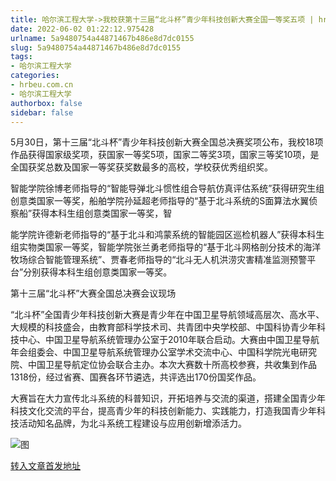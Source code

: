 ```yaml
---
title: 哈尔滨工程大学->我校获第十三届“北斗杯”青少年科技创新大赛全国一等奖五项 | hrbeu.com.cn
date: 2022-06-02 01:22:12.975428
urlname: 5a9480754a44871467b486e8d7dc0155
slug: 5a9480754a44871467b486e8d7dc0155
tags: 
- 哈尔滨工程大学
categories:
- hrbeu.com.cn
- 哈尔滨工程大学
authorbox: false
sidebar: false
---
```

5月30日，第十三届“北斗杯”青少年科技创新大赛全国总决赛奖项公布，我校18项作品获得国家级奖项，获国家一等奖5项，国家二等奖3项，国家三等奖10项，是全国获奖总数及国家一等奖获奖数最多的高校，学校获优秀组织奖。

智能学院徐博老师指导的“智能导弹北斗惯性组合导航仿真评估系统”获得研究生组创意类国家一等奖，船舶学院孙延超老师指导的“基于北斗系统的S面算法水翼侦察船”获得本科生组创意类国家一等奖，智
<!--more-->
能学院许德新老师指导的“基于北斗和鸿蒙系统的智能园区巡检机器人”获得本科生组实物类国家一等奖，智能学院张兰勇老师指导的“基于北斗网格剖分技术的海洋牧场综合智能管理系统”、贾春老师指导的“北斗无人机洪涝灾害精准监测预警平台”分别获得本科生组创意类国家一等奖。

第十三届“北斗杯”大赛全国总决赛会议现场

“北斗杯”全国青少年科技创新大赛是青少年在中国卫星导航领域高层次、高水平、大规模的科技盛会，由教育部科学技术司、共青团中央学校部、中国科协青少年科技中心、中国卫星导航系统管理办公室于2010年联合启动。大赛由中国卫星导航年会组委会、中国卫星导航系统管理办公室学术交流中心、中国科学院光电研究院、中国卫星导航定位协会联合主办。本次大赛数十所高校参赛，共收集到作品1318份，经过省赛、国赛各环节遴选，共评选出170份国奖作品。

大赛旨在大力宣传北斗系统的科普知识，开拓培养与交流的渠道，搭建全国青少年科技文化交流的平台，提高青少年的科技创新能力、实践能力，打造我国青少年科技活动知名品牌，为北斗系统工程建设与应用创新增添活力。

![图](http://gongxue.cn/__local/9/A0/79/3F51DF9CEB2D037024C3546445A_D6F138F7_B9DC.jpg)

[转入文章首发地址](http://gongxue.cn/info/1141/71128.htm)
